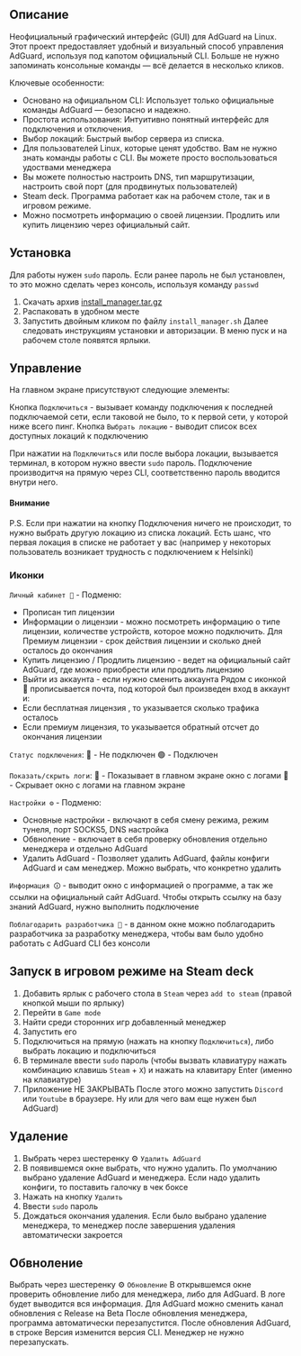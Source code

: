 ## Описание
Неофициальный графический интерфейс (GUI) для AdGuard на Linux. Этот проект предоставляет удобный и визуальный способ управления AdGuard, используя под капотом официальный CLI. Больше не нужно запоминать консольные команды — всё делается в несколько кликов.

Ключевые особенности:
- Основано на официальном CLI: Использует только официальные команды AdGuard — безопасно и надежно.
- Простота использования: Интуитивно понятный интерфейс для подключения и отключения.
- Выбор локаций: Быстрый выбор сервера из списка.
- Для пользователей Linux, которые ценят удобство. Вам не нужно знать команды работы с CLI. Вы можете просто воспользоваться удоствами менеджера
- Вы можете полностью настроить DNS, тип маршрутизации, настроить свой порт (для продвинутых пользователей)
- Steam deck. Программа работает как на рабочем столе, так и в игровом режиме.
- Можно посмотреть информацию о своей лицензии. Продлить или купить лицензию через официальный сайт.

## Установка
Для работы нужен `sudo` пароль. Если ранее пароль не был установлен, то это можно сделать через консоль, используя команду `passwd`

1. Скачать архив [install_manager.tar.gz](https://raw.githubusercontent.com/mashakulina/AdGuard_Manager/main/install_manager.tar.gz)
2. Распаковать в удобном месте
3. Запустить двойным кликом по файлу `install_manager.sh`
Далее следовать инструкциям установки и авторизации.
В меню пуск и на рабочем столе появятся ярлыки.

## Управление
На главном экране присутствуют следующие элементы:

Кнопка `Подключиться` - вызывает команду подключения к последней подключаемой сети, если таковой не было, то к первой сети, у которой ниже всего пинг.
Кнопка `Выбрать локацию` - выводит список всех доступных локаций к подключению

При нажатии на `Подключиться` или после выбора локации, вызывается терминал, в котором нужно ввести `sudo` пароль. Подключение производитчя на прямую через CLI, соответственно пароль вводится внутри него. 

#### Внимание
P.S. Если при нажатии на кнопку Подключения ничего не происходит, то нужно выбрать другую локацию из списка локаций. Есть шанс, что первая локация в списке не работает у вас (например у некоторых пользователь возникает трудность с подключением к Helsinki)

### Иконки
`Личный кабинет 👤` - Подменю:
- Прописан тип лицензии
- Информации о лицензии - можно посмотреть информацию о типе лицензии, количестве устройств, которое можно подключить. Для Премиум лицензии - срок действия лицензии и сколько дней осталось до окончания
- Купить лицензию / Продлить лицензию - ведет на официальный сайт AdGuard, где можно приобрести или продлить лицензию
- Выйти из аккаунта - если нужно сменить аккаунта
Рядом с иконкой 👤 прописывается почта, под которой был произведен вход в аккаунт и:
- Если бесплатная лицензия , то указывается сколько трафика осталось
- Если премиум лицензия, то указывается обратный отсчет до окончания лицензии

`Статус подключения`:
🔴 - Не подключен
🟢 - Подключен

`Показать/скрыть логи`:
📝 - Показывает в главном экране окно с логами
🚫 - Скрывает окно с логами на главном экране

`Настройки ⚙️` - Подменю:
- Основные настройки - включают в себя смену режима, режим тунеля, порт SOCKS5, DNS настройка
- Обвноление - включает в себя проверку обновления отдельно менеджера и отдельно AdGuard
- Удалить AdGuard - Позволяет удалить AdGuard, файлы конфиги AdGuard и сам менеджер. Можно выбрать, что конкретно удалить

`Информация 🛈︎` - выводит окно с информацией о программе, а так же ссылки на официальный сайт AdGuard. Чтобы открыть ссылку на базу знаний AdGuard, нужно выполнить подключение

`Поблагодарить разработчика 💸` - в данном окне можно поблагодарить разработчика за разработку менеджера, чтобы вам было удобно работать с AdGuard CLI без консоли

## Запуск в игровом режиме на Steam deck
1. Добавить ярлык с рабочего стола в `Steam` через `add to steam` (правой кнопкой мыши по ярлыку)
2. Перейти в `Game mode`
3. Найти среди сторонних игр добавленный менеджер
4. Запустить его
5. Подключиться на прямую (нажать на кнопку `Подключиться`), либо выбрать локацию и подключиться
6. В терминале ввести `sudo` пароль (чтобы вызвать клавиатуру нажать комбинацию клавишь `Steam` + `X`) и нажать на клавитару Enter (именно на клавиатуре)
7. Приложение НЕ ЗАКРЫВАТЬ
После этого можно запустить `Discord` или `Youtube` в браузере. Ну или для чего вам еще нужен был AdGuard)

## Удаление
1. Выбрать через шестеренку ⚙️ `Удалить AdGuard`
2. В появившемся окне выбрать, что нужно удалить. По умолчанию выбрано удаление AdGuard и менеджера. Если надо удалить конфиги, то поставить галочку в чек боксе
3. Нажать на кнопку `Удалить`
4. Ввести `sudo` пароль
5. Дождаться окончания удаления. Если было выбрано удаление менеджера, то менеджер после завершения удаления автоматически закроется

## Обвноление
Выбрать через шестеренку ⚙️ `Обновление`
В открывшемся окне проверить обновление либо для менеджера, либо для AdGuard. В логе будет выводится вся информация. Для AdGuard можно сменить канал обновления с Release на Beta
После обновления менеджера, программа автоматически перезапустится.
После обновления AdGuard, в строке Версия изменится версия CLI. Менеджер не нужно перезапускать.
